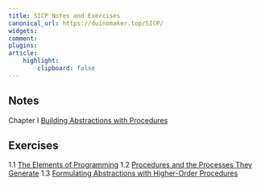 ```yaml
---
title: SICP Notes and Exercises
canonical_url: https://duinomaker.top/SICP/
widgets:
comment:
plugins:
article:
    highlight:
        clipboard: false
---
```


## Notes

<span class="mono rigid">Chapter I&nbsp;</span><a href="/SICP/notes/1/" target="_self">Building Abstractions with Procedures</a>
<!-- <span class="mono rigid">Chapter II&nbsp;&nbsp;</span>Building Abstractions with Data
<span class="mono rigid">Chapter III&nbsp;</span>Modularity, Objects, and State
<span class="mono rigid">Chapter IV&nbsp;&nbsp;</span>Metalinguistic Abstraction
<span class="mono rigid">Chapter V&nbsp;&nbsp;&nbsp;</span>Computing with Register Machines -->

## Exercises

<span class="mono rigid">1.1&nbsp;</span><a href="/SICP/exercises/1.1/" target="_self">The Elements of Programming</a>
<span class="mono rigid">1.2&nbsp;</span><a href="/SICP/exercises/1.2/" target="_self">Procedures and the Processes They Generate</a>
<span class="mono rigid">1.3&nbsp;</span><a href="/SICP/exercises/1.3/" target="_self">Formulating Abstractions with Higher-Order Procedures</a>
